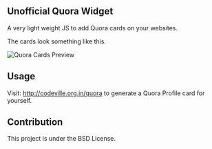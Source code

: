 Unofficial Quora Widget
----------------------------------------
A very light weight JS to add Quora cards on your websites.

The cards look something like this.

![Quora Cards Preview](https://cloud.githubusercontent.com/assets/4745789/12001621/1ac512d2-ab12-11e5-802d-5bcdbb76e48a.png)

Usage
------------------------------------------
Visit: http://codeville.org.in/quora to generate a Quora Profile card for yourself.

Contribution
------------------------------------------
This project is under the BSD License.
